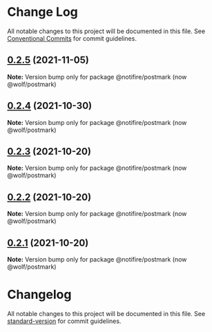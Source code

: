 # Change Log

All notable changes to this project will be documented in this file.
See [Conventional Commits](https://conventionalcommits.org) for commit guidelines.

## [0.2.5](https://github.com/wolfhq/postmark/compare/v0.2.4...v0.2.5) (2021-11-05)

**Note:** Version bump only for package @notifire/postmark (now @wolf/postmark)





## [0.2.4](https://github.com/wolfhq/postmark/compare/v0.2.3...v0.2.4) (2021-10-30)

**Note:** Version bump only for package @notifire/postmark (now @wolf/postmark)





## [0.2.3](https://github.com/wolfhq/postmark/compare/v0.2.2...v0.2.3) (2021-10-20)

**Note:** Version bump only for package @notifire/postmark (now @wolf/postmark)





## [0.2.2](https://github.com/wolfhq/postmark/compare/v0.1.4...v0.2.2) (2021-10-20)

**Note:** Version bump only for package @notifire/postmark (now @wolf/postmark)





## [0.2.1](https://github.com/wolfhq/postmark/compare/v0.1.4...v0.2.1) (2021-10-20)

**Note:** Version bump only for package @notifire/postmark (now @wolf/postmark)





# Changelog

All notable changes to this project will be documented in this file. See [standard-version](https://github.com/conventional-changelog/standard-version) for commit guidelines.
